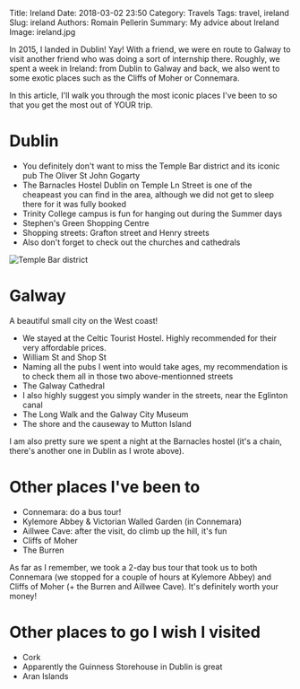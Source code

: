 Title: Ireland
Date: 2018-03-02 23:50
Category: Travels
Tags: travel, ireland
Slug: ireland
Authors: Romain Pellerin
Summary: My advice about Ireland
Image: ireland.jpg

In 2015, I landed in Dublin! Yay! With a friend, we were en route to Galway to visit another friend who was doing a sort of internship there. Roughly, we spent a week in Ireland: from Dublin to Galway and back, we also went to some exotic places such as the Cliffs of Moher or Connemara.

In this article, I'll walk you through the most iconic places I've been to so that you get the most out of YOUR trip.

# Dublin

- You definitely don't want to miss the Temple Bar district and its iconic pub The Oliver St John Gogarty
- The Barnacles Hostel Dublin on Temple Ln Street is one of the cheapeast you can find in the area, although we did not get to sleep there for it was fully booked
- Trinity College campus is fun for hanging out during the Summer days
- Stephen's Green Shopping Centre
- Shopping streets: Grafton street and Henry streets
- Also don't forget to check out the churches and cathedrals

![Temple Bar district]({static}/images/temple-bar.jpg)

# Galway

A beautiful small city on the West coast!

- We stayed at the Celtic Tourist Hostel. Highly recommended for their very affordable prices.
- William St and Shop St
- Naming all the pubs I went into would take ages, my recommendation is to check them all in those two above-mentionned streets
- The Galway Cathedral
- I also highly suggest you simply wander in the streets, near the Eglinton canal
- The Long Walk and the Galway City Museum
- The shore and the causeway to Mutton Island

I am also pretty sure we spent a night at the Barnacles hostel (it's a chain, there's another one in Dublin as I wrote above).

# Other places I've been to

- Connemara: do a bus tour!
- Kylemore Abbey & Victorian Walled Garden (in Connemara)
- Aillwee Cave: after the visit, do climb up the hill, it's fun
- Cliffs of Moher
- The Burren

As far as I remember, we took a 2-day bus tour that took us to both Connemara (we stopped for a couple of hours at Kylemore Abbey) and Cliffs of Moher (+ the Burren and Aillwee Cave). It's definitely worth your money!

# Other places to go I wish I visited

- Cork
- Apparently the Guinness Storehouse in Dublin is great
- Aran Islands
